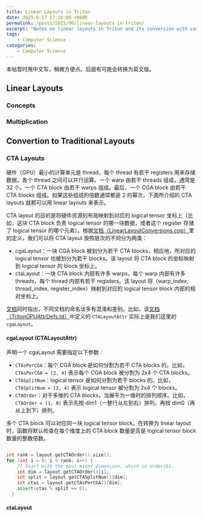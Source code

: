 ```yaml
---
title: Linear Layouts in Triton
date: 2025-6-17 17:10:00 +0800
permalink: /posts/2025/06/linear-layouts-in-triton/
excerpt: "Notes on linear layouts in Triton and its conversion with various traditional layout types."
tags: 
    - Computer Science
categories: 
    - Computer Science
---
```


本帖暂时用中文写，稍微方便点。后面有可能会转换为英文版。

## Linear Layouts

### Concepts

### Multiplication

## Convertion to Traditional Layouts

### CTA Layouts

<!-- An explanation of what CTA, CGA, blocks, warps, threads and registers are in Triton. -->

硬件（GPU）最小的计算单元是 thread，每个 thread 有若干 registers 用来存储数据，各个 thread 之间可以并行运算。一个 warp 由若干 threads 组成，通常是 32 个。一个 CTA block 由若干 warps 组成。最后，一个 CGA block 由若干 CTA blocks 组成。如果这些组成的倍数通常都是 2 的幂次，下面所介绍的 CTA layouts 就都可以用 linear layouts 来表示。

CTA layout 的目的是将硬件资源的布局映射到对应的 logical tensor 坐标上（比如，这块 CTA block 负责 logical tensor 的哪一块数据，或者这个 register 存储了 logical tensor 的哪个元素）。根据[文档（LinearLayoutConversions.cpp）](https://github.com/triton-lang/triton/blob/d9facf3/lib/Dialect/TritonGPU/IR/LinearLayoutConversions.cpp)里的定义，我们可以将 CTA layout 按照层次的不同分为两类：

- cgaLayout：一块 CGA block 被划分为若干 CTA blocks，相应地，所对应的 logical tensor 也被划分为若干 blocks。该 layout 将 CTA block 的坐标映射到 logical tensor 的 block 坐标上。
- ctaLayout：一块 CTA block 内部有许多 warps，每个 warp 内部有许多 threads，每个 thread 内部有若干 registers。该 layout 将（warp_index, thread_index, register_index）映射到对应的 logical tensor block 内部的相对坐标上。

[文档](https://github.com/triton-lang/triton/blob/d9facf3/lib/Dialect/TritonGPU/IR/LinearLayoutConversions.cpp)同时指出，不同文档的命名法多有混淆和差别。比如，该[文档（TritonGPUAttrDefs.td）](https://github.com/triton-lang/triton/blob/main/include/triton/Dialect/TritonGPU/IR/TritonGPUAttrDefs.td#L56)中定义的 `CTALayoutAttr` 实际上是我们这里的 `cgaLayout`。

#### cgaLayout (CTALayoutAttr)

声明一个 cgaLayout 需要指定以下参数：

- `CTAsPerCGA`：每个 CGA block 是如何分割为若干 CTA blocks 的。比如，`CTAsPerCGA = [2, 4]` 表示每个 CGA block 被分割为 2x4 个 CTA blocks。
- `CTASplitNum`：logical tensor 是如何分割为若干 blocks 的。比如，`CTASplitNum = [2, 4]` 表示 logical tensor 被分割为 2x4 个 blocks。
- `CTAOrder`：对于多维的 CTA blocks，当展平为一维时的排列顺序。比如，`CTAOrder = [1, 0]` 表示先按 dim1（一整行从左到右）排列，再按 dim0（再从上到下）排列。

多个 CTA block 可以对应同一块 logical tensor block。在转换为 linear layout 时，函数将默认检查在每个维度上的 CTA block 数量是否是 logical tensor block 数量的整数倍数。

```cpp

int rank = layout.getCTAOrder().size();
for (int i = 0; i < rank; i++) {
    // Start with the most minor dimension, which is order[0].
    int dim = layout.getCTAOrder()[i];
    int split = layout.getCTASplitNum()[dim];
    int ctas = layout.getCTAsPerCGA()[dim];
    assert(ctas % split == 0);
  }
```

<!-- TODO: Explain how to convert cgaLayout to linear layout. -->

#### ctaLayout

<!-- TODO: Explain how to combine a ctaLayout with a cgaLayout. -->

